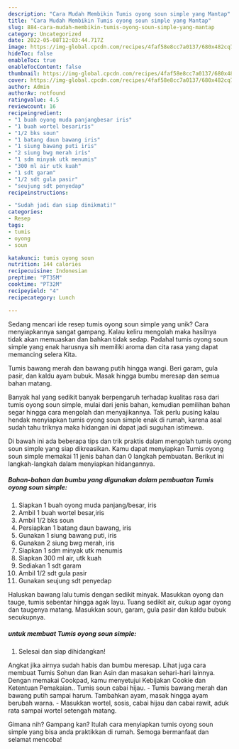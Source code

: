 ```yaml
---
description: "Cara Mudah Membikin Tumis oyong soun simple yang Mantap"
title: "Cara Mudah Membikin Tumis oyong soun simple yang Mantap"
slug: 884-cara-mudah-membikin-tumis-oyong-soun-simple-yang-mantap
category: Uncategorized
date: 2022-05-08T12:03:44.717Z
image: https://img-global.cpcdn.com/recipes/4faf58e8cc7a0137/680x482cq70/tumis-oyong-soun-simple-foto-resep-utama.jpg
hideToc: false
enableToc: true
enableTocContent: false
thumbnail: https://img-global.cpcdn.com/recipes/4faf58e8cc7a0137/680x482cq70/tumis-oyong-soun-simple-foto-resep-utama.jpg
cover: https://img-global.cpcdn.com/recipes/4faf58e8cc7a0137/680x482cq70/tumis-oyong-soun-simple-foto-resep-utama.jpg
author: Admin
authorAv: notfound
ratingvalue: 4.5
reviewcount: 16
recipeingredient:
- "1 buah oyong muda panjangbesar iris"
- "1 buah wortel besariris"
- "1/2 bks soun"
- "1 batang daun bawang iris"
- "1 siung bawang puti iris"
- "2 siung bwg merah iris"
- "1 sdm minyak utk menumis"
- "300 ml air utk kuah"
- "1 sdt garam"
- "1/2 sdt gula pasir"
- "seujung sdt penyedap"
recipeinstructions:

- "Sudah jadi dan siap dinikmati!"
categories:
- Resep
tags:
- tumis
- oyong
- soun

katakunci: tumis oyong soun 
nutrition: 144 calories
recipecuisine: Indonesian
preptime: "PT35M"
cooktime: "PT32M"
recipeyield: "4"
recipecategory: Lunch

---
```





Sedang mencari ide resep tumis oyong soun simple yang unik? Cara menyiapkannya sangat gampang. Kalau keliru mengolah maka hasilnya tidak akan memuaskan dan bahkan tidak sedap. Padahal tumis oyong soun simple yang enak harusnya sih memiliki aroma dan cita rasa yang dapat memancing selera Kita.





Tumis bawang merah dan bawang putih hingga wangi. Beri garam, gula pasir, dan kaldu ayam bubuk. Masak hingga bumbu meresap dan semua bahan matang.

Banyak hal yang sedikit banyak berpengaruh terhadap kualitas rasa dari tumis oyong soun simple, mulai dari jenis bahan, kemudian pemilihan bahan segar hingga cara mengolah dan menyajikannya. Tak perlu pusing kalau hendak menyiapkan tumis oyong soun simple enak di rumah, karena asal sudah tahu triknya maka hidangan ini dapat jadi suguhan istimewa.






Di bawah ini ada beberapa tips dan trik praktis dalam mengolah tumis oyong soun simple yang siap dikreasikan. Kamu dapat menyiapkan Tumis oyong soun simple memakai 11 jenis bahan dan 0 langkah pembuatan. Berikut ini langkah-langkah dalam menyiapkan hidangannya.

<!--inarticleads1-->

##### Bahan-bahan dan bumbu yang digunakan dalam pembuatan Tumis oyong soun simple:

1. Siapkan 1 buah oyong muda panjang/besar, iris
1. Ambil 1 buah wortel besar,iris
1. Ambil 1/2 bks soun
1. Persiapkan 1 batang daun bawang, iris
1. Gunakan 1 siung bawang puti, iris
1. Gunakan 2 siung bwg merah, iris
1. Siapkan 1 sdm minyak utk menumis
1. Siapkan 300 ml air, utk kuah
1. Sediakan 1 sdt garam
1. Ambil 1/2 sdt gula pasir
1. Gunakan seujung sdt penyedap


Haluskan bawang lalu tumis dengan sedikit minyak. Masukkan oyong dan tauge, tumis sebentar hingga agak layu. Tuang sedikit air, cukup agar oyong dan taugenya matang. Masukkan soun, garam, gula pasir dan kaldu bubuk secukupnya. 

<!--inarticleads2-->

#####  untuk membuat Tumis oyong soun simple:


1. Selesai dan siap dihidangkan!

Angkat jika airnya sudah habis dan bumbu meresap. Lihat juga cara membuat Tumis Sohun dan Ikan Asin dan masakan sehari-hari lainnya. Dengan memakai Cookpad, kamu menyetujui Kebijakan Cookie dan Ketentuan Pemakaian.. Tumis soun cabai hijau. - Tumis bawang merah dan bawang putih sampai harum. Tambahkan ayam, masak hingga ayam berubah warna. - Masukkan wortel, sosis, cabai hijau dan cabai rawit, aduk rata sampai wortel setengah matang. 

Gimana nih? Gampang kan? Itulah cara menyiapkan tumis oyong soun simple yang bisa anda praktikkan di rumah. Semoga bermanfaat dan selamat mencoba!
